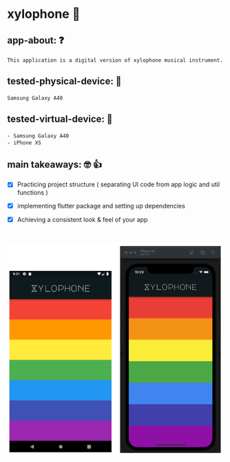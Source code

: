 # xylophone 🎹

## app-about: ❓

    This application is a digital version of xylophone musical instrument.

## tested-physical-device: 📲

    Samsung Galaxy A40

## tested-virtual-device: 📲

    - Samsung Galaxy A40
    - iPhone XS

## main takeaways: 🤓 👍

- [x] Practicing project structure ( separating UI code from app logic and util functions )

- [x] implementing flutter package and setting up dependencies

- [x] Achieving a consistent look & feel of your app

<br/>

![app-home-view](demo/xylophone-preview.png)
